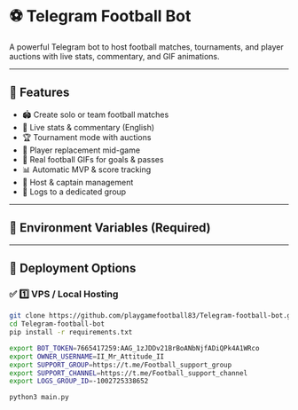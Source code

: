 # ⚽ Telegram Football Bot

A powerful Telegram bot to host football matches, tournaments, and player auctions with live stats, commentary, and GIF animations.

---

## 🌟 Features
- 🏟️ Create solo or team football matches
- 🎯 Live stats & commentary (English)
- 🏆 Tournament mode with auctions
- 🔄 Player replacement mid-game
- 🎥 Real football GIFs for goals & passes
- 📊 Automatic MVP & score tracking
- 👑 Host & captain management
- 📜 Logs to a dedicated group

---

## 🔑 Environment Variables (Required)

---

## 🚀 Deployment Options

### ✅ 1️⃣ VPS / Local Hosting
```bash
git clone https://github.com/playgamefootball83/Telegram-football-bot.git
cd Telegram-football-bot
pip install -r requirements.txt

export BOT_TOKEN=7665417259:AAG_1zJDDv21BrBoANbNjfADiQPk4A1WRco
export OWNER_USERNAME=II_Mr_Attitude_II
export SUPPORT_GROUP=https://t.me/Football_support_group
export SUPPORT_CHANNEL=https://t.me/Football_support_channel
export LOGS_GROUP_ID=-1002725338652

python3 main.py
